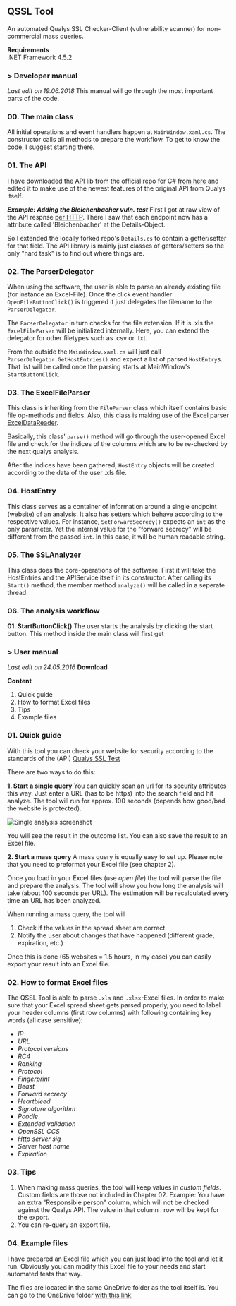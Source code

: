 ## QSSL Tool
An automated Qualys SSL Checker-Client (vulnerability scanner) for non-commercial mass queries.

**Requirements**    
.NET Framework 4.5.2

### > Developer manual
_Last edit on 19.06.2018_
This manual will go through the most important parts of the code.

### 00. The main class

All initial operations and event handlers happen at `MainWindow.xaml.cs`.
The constructor calls all methods to prepare the workflow. To get to know the code, I suggest starting there.

### 01. The API

I have downloaded the API lib from the official repo for C# [from here](https://ashleypoole.co.uk/ssllwrapper/)
and edited it to make use of the newest features of the original API from Qualys itself.

***Example: Adding the Bleichenbacher vuln. test***
First I got at raw view of the API respnse [per HTTP](https://api.ssllabs.com/api/v3/analyze?host=www.google.com&all=on).
There I saw that each endpoint now has a attribute called 'Bleichenbacher' at the Details-Object.

So I extended the locally forked repo's `Details.cs` to contain a getter/setter for that field.
The API library is mainly just classes of getters/setters so the only "hard task" is to find out where things are.

### 02. The ParserDelegator

When using the software, the user is able to parse an already existing file (for instance an Excel-File).
Once the click event handler `OpenFileButtonClick()` is triggered it just delegates the filename to the `ParserDelegator`.

The `ParserDelegator` in turn checks for the file extension. If it is .xls the `ExcelFileParser` will be initialized
internally. Here, you can extend the delegator for other filetypes such as .csv or .txt.

From the outside the `MainWindow.xaml.cs` will just call `ParserDelegator.GetHostEntries()` and expect a list
of parsed `HostEntry`s. That list will be called once the parsing starts at MainWindow's `StartButtonClick`.

### 03. The ExcelFileParser

This class is inheriting from the `FileParser` class which itself contains basic file op-methods and fields.
Also, this class is making use of the Excel parser [ExcelDataReader](https://github.com/ExcelDataReader/ExcelDataReader).

Basically, this class' `parse()` method will go through the user-opened Excel file and check for the indices of the columns
which are to be re-checked by the next qualys analysis.

After the indices have been gathered, `HostEntry` objects will be created according to the data of the user .xls file.

### 04. HostEntry

This class serves as a container of information around a single endpoint (website) of an analysis.
It also has setters which behave according to the respective values. For instance, `SetForwardSecrecy()` expects
an `int` as the only parameter. Yet the internal value for the "forward secrecy" will be different from the passed `int`.
In this case, it will be human readable string.

### 05. The SSLAnalyzer

This class does the core-operations of the software. First it will take the HostEntries and the APIService itself in its
constructor. After calling its `Start()` method, the member method `analyze()` will be called in a seperate thread.


### 06. The analysis workflow

__01. StartButtonClick()__
The user starts the analysis by clicking the start button. This method inside the main class will first get 





### > User manual
_Last edit on 24.05.2016_
**Download**

**Content**
1. Quick guide
2. How to format Excel files
3. Tips
4. Example files

### 01. Quick guide

With this tool you can check your website for security according to the standards of the (API) [Qualys SSL Test](https://www.ssllabs.com/ssltest/)

There are two ways to do this:

 **1. Start a single query**
	 You can quickly scan an url for its security attributes this way. Just enter a URL (has to be https) into the search field and hit analyze. The tool will run for approx. 100 seconds (depends how good/bad the website is protected).

![Single analysis screenshot](http://onur.areondev.de/wp-content/uploads/2016/05/QSSLToolSingle.png)

You will see the result in the outcome list. You can also save the result to an Excel file.

 **2. Start a mass query**
 A mass query is equally easy to set up. Please note that you need to preformat your Excel file (see chapter 2).

Once you load in your Excel files (use *open file*) the tool will parse the file and prepare the analysis.
The tool will show you how long the analysis will take (about 100 seconds per URL). The estimation will be recalculated every time an URL has been analyzed.

When running a mass query, the tool will

 1. Check if the values in the spread sheet are correct.
 2. Notify the user about changes that have happened (different grade, expiration, etc.)

Once this is done (65 websites = 1.5 hours, in my case) you can easily export your result into an Excel file.


### 02. How to format Excel files

The QSSL Tool is able to parse `.xls` and `.xlsx`-Excel files.
In order to make sure that your Excel spread sheet gets parsed properly, you need to label your header columns (first row columns) with following containing key words (all case sensitive):

- *IP*
- *URL*
- *Protocol versions*
- *RC4*
- *Ranking*
- *Protocol*
- *Fingerprint*
- *Beast*
- *Forward secrecy*
- *Heartbleed*
- *Signature algorithm*
- *Poodle*
- *Extended validation*
- *OpenSSL CCS*
- *Http server sig*
- *Server host name*
- *Expiration*

### 03. Tips

 1. When making mass queries, the tool will keep values in *custom fields*. Custom fields are those not included in Chapter 02. Example: You have an extra "Responsible person" column, which will not be checked against the Qualys API. The value in that column : row will be kept for the export.
 2. You can re-query an export file.

### 04. Example files
I have prepared an Excel file which you can just load into the tool and let it run. Obviously you can modify this Excel file to your needs and start automated tests that way.

The files are located in the same OneDrive folder as the tool itself is. You can go to the OneDrive folder [with this link](https://onedrive.live.com/redir?resid=141F81505A5B6387!87936&authkey=!AMeFSMDfV0Zo3SQ&ithint=folder%2czip).
